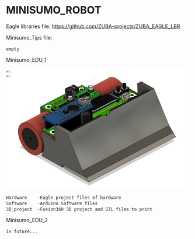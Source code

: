 <meta name="google-site-verification" content="Sr_QUoFm3OVrlCr8qWcFsbq-Z2FOffoltkEONUPMyuU" />

# MINISUMO_ROBOT

Eagle libraries file: https://github.com/ZUBA-projects/ZUBA_EAGLE_LBR 

Minisumo_Tips file:
    
    empty

Minisumo_EDU_1

![Minisumo_EDU_1](/Minisumo_EDU_1/3D_project/EDU_1_BETA.png)

    Hardware    -Eagle project files of hardware 
    Software    -Arduino Software files  
    3D_project  -Fusion360 3D project and STL files to print 


Minisumo_EDU_2
    
    in future... 





